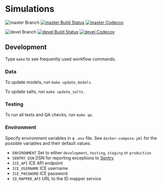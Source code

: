 # Simulations

![master Branch](https://img.shields.io/badge/branch-master-blue.svg)
[![master Build Status](https://travis-ci.org/DD-DeCaF/simulations.svg?branch=master)](https://travis-ci.org/DD-DeCaF/simulations)
[![master Codecov](https://codecov.io/gh/DD-DeCaF/simulations/branch/master/graph/badge.svg)](https://codecov.io/gh/DD-DeCaF/simulations/branch/master)

![devel Branch](https://img.shields.io/badge/branch-devel-blue.svg)
[![devel Build Status](https://travis-ci.org/DD-DeCaF/simulations.svg?branch=devel)](https://travis-ci.org/DD-DeCaF/simulations)
[![devel Codecov](https://codecov.io/gh/DD-DeCaF/simulations/branch/devel/graph/badge.svg)](https://codecov.io/gh/DD-DeCaF/simulations/branch/devel)

## Development

Type `make` to see frequently used workflow commands.

### Data

To update models, run `make update_models`.

To update salts, run `make update_salts`.

### Testing

To run all tests and QA checks, run `make qa`.

### Environment

Specify environment variables in a `.env` file. See `docker-compose.yml` for the possible variables and their default values.

* `ENVIRONMENT` Set to either `development`, `testing`, `staging` or `production`
* `SENTRY_DSN` DSN for reporting exceptions to [Sentry](https://docs.sentry.io/clients/python/integrations/flask/).
* `ICE_API` ICE API endpoint
* `ICE_USERNAME` ICE username
* `ICE_PASSWORD` ICE password
* `ID_MAPPER_API` URL to the ID mapper service
